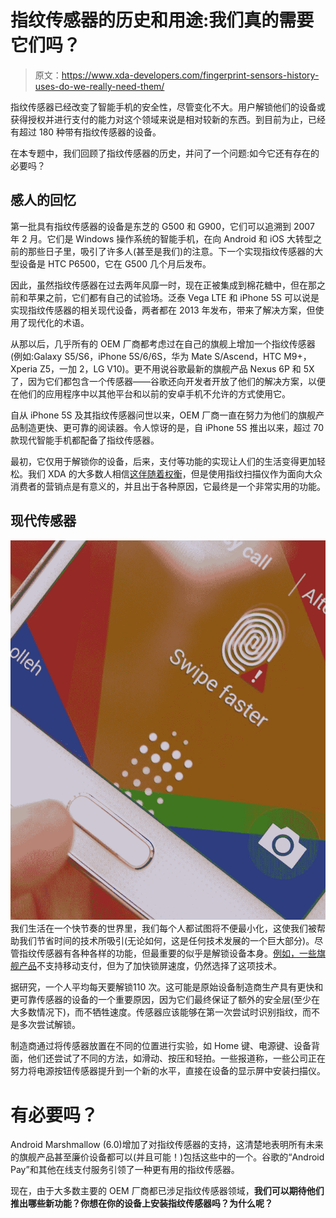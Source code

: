 # 指纹传感器的历史和用途:我们真的需要它们吗？

> 原文：<https://www.xda-developers.com/fingerprint-sensors-history-uses-do-we-really-need-them/>

指纹传感器已经改变了智能手机的安全性，尽管变化不大。用户解锁他们的设备或获得授权并进行支付的能力对这个领域来说是相对较新的东西。到目前为止，已经有超过 180 种带有指纹传感器的设备[](http://www.phonegg.com/list/182-Cell-Phones-with-Fingerprint-Scanner)。

在本专题中，我们回顾了指纹传感器的历史，并问了一个问题:如今它还有存在的必要吗？

## 感人的回忆

第一批具有指纹传感器的设备是东芝的 G500 和 G900，它们可以追溯到 2007 年 2 月。它们是 Windows 操作系统的智能手机，在向 Android 和 iOS 大转型之前的那些日子里，吸引了许多人(甚至是我们)的注意。下一个实现指纹传感器的大型设备是 HTC P6500，它在 G500 几个月后发布。

因此，虽然指纹传感器在过去两年风靡一时，现在正被集成到棉花糖中，但在那之前和苹果之前，它们都有自己的试验场。泛泰 Vega LTE 和 iPhone 5S 可以说是实现指纹传感器的相关现代设备，两者都在 2013 年发布，带来了解决方案，但使用了现代化的术语。

从那以后，几乎所有的 OEM 厂商都考虑过在自己的旗舰上增加一个指纹传感器(例如:Galaxy S5/S6，iPhone 5S/6/6S，华为 Mate S/Ascend，HTC M9+，Xperia Z5，一加 2，LG V10)。更不用说谷歌最新的旗舰产品 Nexus 6P 和 5X 了，因为它们都包含一个传感器——谷歌还向开发者开放了他们的解决方案，以便在他们的应用程序中以其他平台和以前的安卓手机不允许的方式使用它。

自从 iPhone 5S 及其指纹传感器问世以来，OEM 厂商一直在努力为他们的旗舰产品制造更快、更可靠的阅读器。令人惊讶的是，自 iPhone 5S 推出以来，[](http://www.phonegg.com/list/182-Cell-Phones-with-Fingerprint-Scanner)超过 70 款现代智能手机都配备了指纹传感器。

最初，它仅用于解锁你的设备，后来，支付等功能的实现让人们的生活变得更加轻松。我们 XDA 的大多数人相信[这伴随着权衡](http://www.xda-developers.com/fingerprint-authentication-just-a-plain-bad-idea/)，但是使用指纹扫描仪作为面向大众消费者的营销点是有意义的，并且出于各种原因，它最终是一个非常实用的功能。

## 现代传感器

[![20151014153614392](img/7a25452995bad7397ba5109ff7428973.png)](http://www.xda-developers.com/wp-content/uploads/2015/10/20151014153614392.png) 我们生活在一个快节奏的世界里，我们每个人都试图将不便最小化，这使我们被帮助我们节省时间的技术所吸引(无论如何，这是任何技术发展的一个巨大部分)。尽管指纹传感器有各种各样的功能，但最重要的似乎是解锁设备本身。[例如，一些旗舰产品](http://www.xda-developers.com/oneplus-2-xda-review)不支持移动支付，但为了加快锁屏速度，仍然选择了这项技术。

据研究，一个人平均每天要解锁[](http://www.npr.org/sections/alltechconsidered/2013/10/09/230867952/new-numbers-back-up-our-obsession-with-phones)110 次。这可能是原始设备制造商生产具有更快和更可靠传感器的设备的一个重要原因，因为它们最终保证了额外的安全层(至少在大多数情况下)，而不牺牲速度。传感器应该能够在第一次尝试时识别指纹，而不是多次尝试解锁。

制造商通过将传感器放置在不同的位置进行实验，如 Home 键、电源键、设备背面，他们还尝试了不同的方法，如滑动、按压和轻拍。一些报道称，一些公司正在努力将电源按钮传感器提升到一个新的水平，直接在设备的显示屏中安装扫描仪。

# 有必要吗？

Android Marshmallow (6.0)增加了对指纹传感器的支持，这清楚地表明所有未来的旗舰产品甚至廉价设备都可以(并且可能！)包括这些中的一个。谷歌的“Android Pay”和其他在线支付服务引领了一种更有用的指纹传感器。

现在，由于大多数主要的 OEM 厂商都已涉足指纹传感器领域，**我们可以期待他们推出哪些新功能？你想在你的设备上安装指纹传感器吗？为什么呢？**